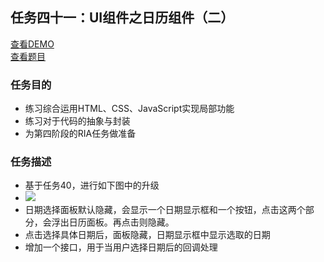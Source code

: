 ## 任务四十一：UI组件之日历组件（二）
[查看DEMO](https://rawgit.com/cjlalala/2016-IFE/master/phase03/task41/task41.html)<br>
[查看题目](http://ife.baidu.com/2016/task/detail?taskId=41)

### 任务目的
* 练习综合运用HTML、CSS、JavaScript实现局部功能
* 练习对于代码的抽象与封装
* 为第四阶段的RIA任务做准备

### 任务描述
* 基于任务40，进行如下图中的升级
* ![](https://github.com/cjlalala/2016-IFE/master/phase03/task41/task41.jpg)
* 日期选择面板默认隐藏，会显示一个日期显示框和一个按钮，点击这两个部分，会浮出日历面板。再点击则隐藏。
* 点击选择具体日期后，面板隐藏，日期显示框中显示选取的日期
* 增加一个接口，用于当用户选择日期后的回调处理
